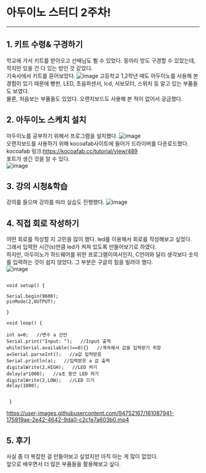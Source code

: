 # 아두이노 스터디 2주차!
--------
## 1. 키트 수령& 구경하기
학교에 가서 키트를 받아오고 선배님도 뵐 수 있었다. 동아리 방도 구경할 수 있었는데, 작지만 있을 건 다 있는 방인 것 같았다.        
기숙사에서 키트를 뜯어보았다.
![image](https://user-images.githubusercontent.com/94752167/161080785-dbf61b32-86db-4705-b680-0794f3d2ad7d.png)
고등학교 1,2학년 때도 아두이노를 사용해 본 경험이 있기 때문에 빵판, LED, 초음파센서, lcd, 서보모터, 스위치 등 알고 있는 부품들도 보였다.   
물론, 처음보는 부품들도 있었다. 오랜지보드도 사용해 본 적이 없어서 궁금했다.

## 2. 아두이노 스케치 설치
아두이노를 공부하기 위해서 프로그램을 설치했다. 
![image](https://user-images.githubusercontent.com/94752167/161081953-38673703-8ec2-4036-82b7-52d0cb3dc29f.png)   
오랜지보드를 사용하기 위해 kocoafab사이트에 들어가 드라이버를 다운로드했다.  
kocoafab 링크:https://kocoafab.cc/tutorial/view/489   
포트가 생긴 것을 알 수 있다.   
![image](https://user-images.githubusercontent.com/94752167/161082837-7704bc6d-6cd5-4013-bd7d-ad82ab80c768.png)  

## 3. 강의 시청&학습
강의를 들으며 강의를 따라 실습도 진행했다.
![image](https://user-images.githubusercontent.com/94752167/161083297-c851a005-ddb8-4406-ab20-29c64a8dd9de.png)

## 4. 직접 회로 작성하기
어떤 회로를 작성할 지 고민을 많이 했다. led를 이용해서 회로를 작성해보고 싶었다.   
그래서 입력한 시간(s)만큼 led가 켜져 있도록 만들어보기로 하였다.   
하지만, 아두이노가 하드웨어를 위한 프로그램이여서인지, C언어와 달리 생각보다 숫자를 입력하는 것이 쉽지 않았다. 그 부분은 구글의 힘을 빌려야 했다.   
![image](https://user-images.githubusercontent.com/94752167/161084147-f91674e0-f2dd-454f-8d89-f452330015c6.png)

```
  
void setup() {   
  
Serial.begin(9600);   
pinMode(2,OUTPUT);   

}   

void loop() {   

int a=0;   //변수 a 선언
Serial.print("Input: ");   //Input 출력
while(Serial.available()==0){}   //계속해서 값을 입력받기 위함
a=Serial.parseInt();   //a값 입력받음
Serial.println(a);   //입력받은 a 값 출력
digitalWrite(2,HIGH);   //LED 켜기
delay(a*1000);   //a초 동안 LED 켜기
digitalWrite(2,LOW);   //LED 끄기
delay(1000);   


 }   

  ```   
  

https://user-images.githubusercontent.com/94752167/161087941-175919ae-2e42-4642-9da0-c2c1e7a603b0.mp4

## 5. 후기
사실 좀 더 복잡한 걸 만들어보고 싶었지만 아직 아는 게 많이 없었다.    
앞으로 배우면서 더 많은 부품들을 활용해보고 싶다.


  

